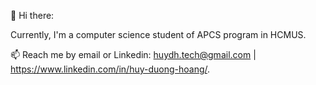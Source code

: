 👋 Hi there:

Currently, I'm a computer science student of APCS program in HCMUS.

📫 Reach me by email or Linkedin: huydh.tech@gmail.com | https://www.linkedin.com/in/huy-duong-hoang/.

<!---
DuongHoangHuy/DuongHoangHuy is a ✨ special ✨ repository because its `README.md` (this file) appears on your GitHub profile.
You can click the Preview link to take a look at your changes.
--->
